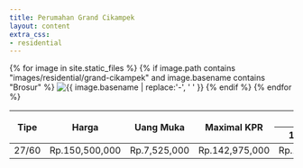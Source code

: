 ```yaml
---
title: Perumahan Grand Cikampek
layout: content
extra_css:
- residential
---
```


<div class="brochure">
{% for image in site.static_files %}
    {% if image.path contains "images/residential/grand-cikampek" and image.basename contains "Brosur" %} 
        <img src="{{ site.base_url }}{{ image.path }}" alt="{{ image.basename | replace:'-', ' ' }}">
    {% endif %}
{% endfor %}
</div>

<div class="table">
<table>
    <thead>
        <tr>
            <th rowspan="2">Tipe</th>
            <th rowspan="2">Harga</th>
            <th rowspan="2">Uang Muka</th>
            <th rowspan="2">Maximal KPR</th>
            <th colspan="3">Angsuran BTN</th>
        </tr>
        <tr>
            <th>10 tahun</th>
            <th>15 tahun</th>
            <th>20 tahun</th>
        </tr>
    </thead>
    <tbody>
        <tr>
            <td>27/60</td>
            <td>Rp.150,500,000</td>
            <td>Rp.7,525,000</td>
            <td>Rp.142,975,000</td>
            <td>Rp.1,516,500</td>
            <td>Rp.1,130,700</td>
            <td>Rp.943,600</td>
        </tr>
    </tbody>
</table>
</div>